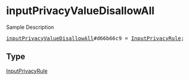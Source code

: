 # inputPrivacyValueDisallowAll

Sample Description

<pre>
<a href="../constructor/inputPrivacyValueDisallowAll.md">inputPrivacyValueDisallowAll</a>#d66b66c9 = <a href="../type/InputPrivacyRule.md">InputPrivacyRule</a>;
</pre>

## Type

<a href="../type/InputPrivacyRule.md">InputPrivacyRule</a>
